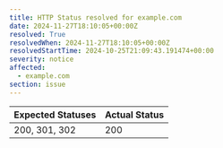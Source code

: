 ```yaml
---
title: HTTP Status resolved for example.com
date: 2024-11-27T18:10:05+00:00Z
resolved: True
resolvedWhen: 2024-11-27T18:10:05+00:00Z
resolvedStartTime: 2024-10-25T21:09:43.191474+00:00
severity: notice
affected:
  - example.com
section: issue
---
```


| Expected Statuses | Actual Status  |
|-------------------|----------------|
| 200, 301, 302 | 200 |
